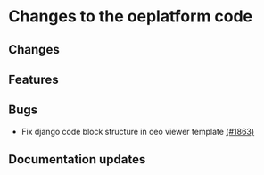 <!--
SPDX-FileCopyrightText: 2025 Jonas Huber <https://github.com/jh-RLI> © Reiner Lemoine Institut

SPDX-License-Identifier: CC0-1.0
-->

# Changes to the oeplatform code

## Changes

## Features

## Bugs

- Fix django code block structure in oeo viewer template [(#1863)](https://github.com/OpenEnergyPlatform/oeplatform/pull/1863)

## Documentation updates
